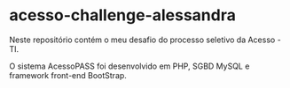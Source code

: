 # acesso-challenge-alessandra
Neste repositório contém o meu desafio do processo seletivo da Acesso - TI.

O sistema AcessoPASS foi desenvolvido em PHP, SGBD MySQL e framework front-end BootStrap.
